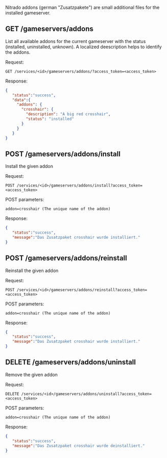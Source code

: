 Nitrado addons (german "Zusatzpakete") are small additional files for
the installed gameserver.

## GET /gameservers/addons

List all available addons for the current gameserver with the status
(installed, uninstalled, unknown). A localized deescription helps
to identify the addons.

Request:
```
GET /services/<id>/gameservers/addons/?access_token=<access_token>
```

Response:
```json
{
   "status":"success",
   "data":{
     "addons": {
       "crosshair": {
         "description": "A big red crosshair",
         "status": "installed"
       }
     }
   }
}
```

## POST /gameservers/addons/install

Install the given addon

Request:
```
POST /services/<id>/gameservers/addons/install?access_token=<access_token>
```

POST parameters:
```
addon=crosshair (The unique name of the addon)
```

Response:
```json
{
   "status":"success",
   "message":"Das Zusatzpaket crosshair wurde installiert."
}
```

## POST /gameservers/addons/reinstall

Reinstall the given addon

Request:
```
POST /services/<id>/gameservers/addons/reinstall?access_token=<access_token>
```

POST parameters:
```
addon=crosshair (The unique name of the addon)
```

Response:
```json
{
   "status":"success",
   "message":"Das Zusatzpaket crosshair wurde installiert."
}
```

## DELETE /gameservers/addons/uninstall

Remove the given addon

Request:
```
DELETE /services/<id>/gameservers/addons/uninstall?access_token=<access_token>
```

POST parameters:
```
addon=crosshair (The unique name of the addon)
```

Response:
```json
{
   "status":"success",
   "message":"Das Zusatzpaket crosshair wurde deinstalliert."
}
```

